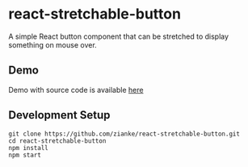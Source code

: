 # react-stretchable-button

A simple React button component that can be stretched to display something on mouse over.

## Demo

Demo with source code is available [here](https://stackblitz.com/edit/react-ykwfwq)


## Development Setup

```
git clone https://github.com/zianke/react-stretchable-button.git
cd react-stretchable-button
npm install
npm start
```
